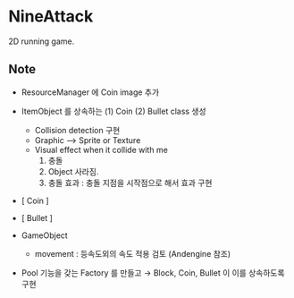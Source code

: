 # NineAttack
2D running game.

## Note
- ResourceManager 에 Coin image 추가
- ItemObject 를 상속하는 (1) Coin (2) Bullet class 생성
    - Collision detection 구현
    - Graphic --> Sprite or Texture
    - Visual effect when it collide with me
        1. 충돌
        2. Object 사라짐.
        3. 충돌 효과 : 충돌 지점을 시작점으로 해서 효과 구현
- [ Coin ]

- [ Bullet ]

- GameObject
    - movement : 등속도외의 속도 적용 검토 (Andengine 참조)

- Pool 기능을 갖는 Factory 를 만들고 → Block, Coin, Bullet 이 이를 상속하도록 구현